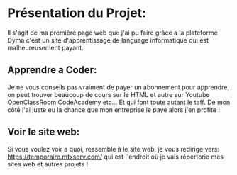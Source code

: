# Présentation du Projet:

Il s'agit de ma première page web que j'ai pu faire grâce a la plateforme Dyma c'est un site d'apprentissage de language informatique qui est malheureusement payant. 

## Apprendre a Coder:

Je ne vous conseils pas vraiment de payer un abonnement pour apprendre, on peut trouver beaucoup de cours sur le HTML et autre sur Youtube OpenClassRoom CodeAcademy etc... Et qui font toute autant le taff.
De mon côté j'ai juste eu la chance que mon entreprise le paye alors j'en profite !

## Voir le site web:

Si vous voulez voir a quoi, ressemble à le site web, je vous redirige vers: https://temporaire.mtxserv.com/ qui est l'endroit où je vais répertorie mes sites web et autres projets !
